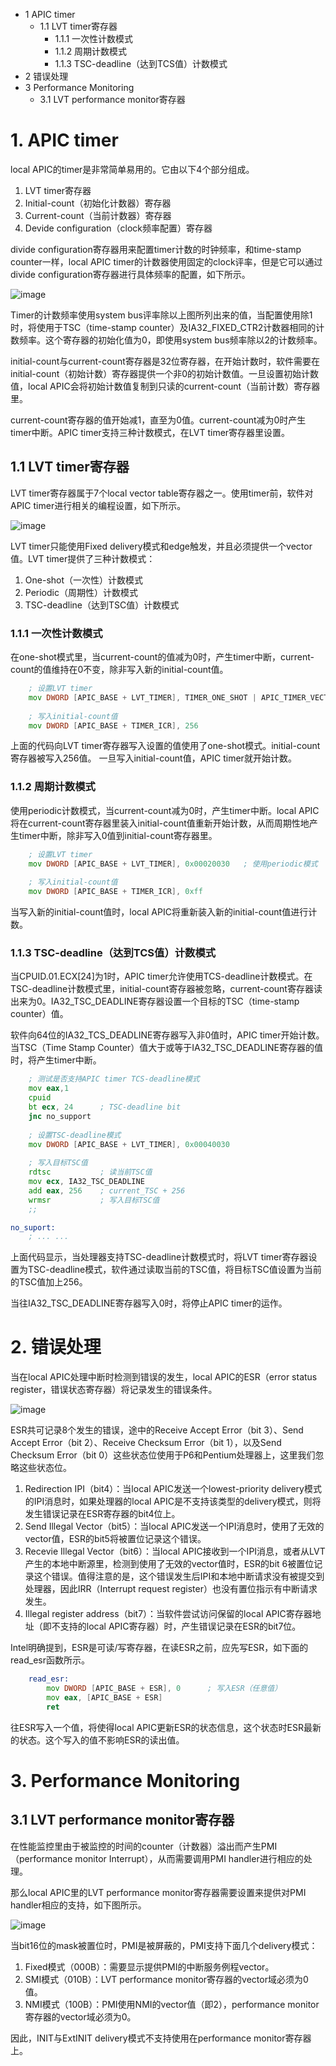 - 1 APIC timer
    - 1.1 LVT timer寄存器
        - 1.1.1 一次性计数模式
        - 1.1.2 周期计数模式
        - 1.1.3 TSC-deadline（达到TCS值）计数模式
- 2 错误处理
- 3 Performance Monitoring
    - 3.1 LVT performance monitor寄存器

# 1. APIC timer

local APIC的timer是非常简单易用的。它由以下4个部分组成。
1. LVT timer寄存器
2. Initial-count（初始化计数器）寄存器
3. Current-count（当前计数器）寄存器
4. Devide configuration（clock频率配置）寄存器

divide configuration寄存器用来配置timer计数的时钟频率，和time-stamp counter一样，local APIC timer的计数器使用固定的clock评率，但是它可以通过divide configuration寄存器进行具体频率的配置，如下所示。

![image](./images/0x22.png)

Timer的计数频率使用system bus评率除以上图所列出来的值，当配置使用除1时，将使用于TSC（time-stamp counter）及IA32\_FIXED\_CTR2计数器相同的计数频率。这个寄存器的初始化值为0，即使用system bus频率除以2的计数频率。

initial-count与current-count寄存器是32位寄存器，在开始计数时，软件需要在initial-count（初始计数）寄存器提供一个非0的初始计数值。一旦设置初始计数值，local APIC会将初始计数值复制到只读的current-count（当前计数）寄存器里。

current-count寄存器的值开始减1，直至为0值。current-count减为0时产生timer中断。APIC timer支持三种计数模式，在LVT timer寄存器里设置。

## 1.1 LVT timer寄存器

LVT timer寄存器属于7个local vector table寄存器之一。使用timer前，软件对APIC timer进行相关的编程设置，如下所示。

![image](./images/0x23.png)

LVT timer只能使用Fixed delivery模式和edge触发，并且必须提供一个vector值。LVT timer提供了三种计数模式：
1. One-shot（一次性）计数模式
2. Periodic（周期性）计数模式
3. TSC-deadline（达到TSC值）计数模式

### 1.1.1 一次性计数模式

在one-shot模式里，当current-count的值减为0时，产生timer中断，current-count的值维持在0不变，除非写入新的initial-count值。

```asm
    ; 设置LVT timer
    mov DWORD [APIC_BASE + LVT_TIMER], TIMER_ONE_SHOT | APIC_TIMER_VECTOR
    
    ; 写入initial-count值
    mov DWORD [APIC_BASE + TIMER_ICR], 256
```

上面的代码向LVT timer寄存器写入设置的值使用了one-shot模式。initial-count寄存器被写入256值。
一旦写入initial-count值，APIC timer就开始计数。

### 1.1.2 周期计数模式

使用periodic计数模式，当current-count减为0时，产生timer中断。local APIC将在current-count寄存器里装入initial-count值重新开始计数，从而周期性地产生timer中断，除非写入0值到initial-count寄存器里。

```asm
    ; 设置LVT timer
    mov DWORD [APIC_BASE + LVT_TIMER], 0x00020030   ; 使用periodic模式
    
    ; 写入initial-count值
    mov DWORD [APIC_BASE + TIMER_ICR], 0xff
```

当写入新的initial-count值时，local APIC将重新装入新的initial-count值进行计数。

### 1.1.3 TSC-deadline（达到TCS值）计数模式

当CPUID.01.ECX[24]为1时，APIC timer允许使用TCS-deadline计数模式。在TSC-deadline计数模式里，initial-count寄存器被忽略，current-count寄存器读出来为0。IA32\_TSC\_DEADLINE寄存器设置一个目标的TSC（time-stamp counter）值。

软件向64位的IA32\_TCS\_DEADLINE寄存器写入非0值时，APIC timer开始计数。当TSC（Time Stamp Counter）值大于或等于IA32\_TSC\_DEADLINE寄存器的值时，将产生timer中断。

```asm
    ; 测试是否支持APIC timer TCS-deadline模式
    mov eax,1
    cpuid
    bt ecx, 24      ; TSC-deadline bit
    jnc no_support
    
    ; 设置TSC-deadline模式
    mov DWORD [APIC_BASE + LVT_TIMER], 0x00040030
    
    ; 写入目标TSC值
    rdtsc           ; 读当前TSC值
    mov ecx, IA32_TSC_DEADLINE
    add eax, 256    ; current_TSC + 256
    wrmsr           ; 写入目标TSC值
    ;;

no_suport:
    ; ... ...
```

上面代码显示，当处理器支持TSC-deadline计数模式时，将LVT timer寄存器设置为TSC-deadline模式，软件通过读取当前的TSC值，将目标TSC值设置为当前的TSC值加上256。

当往IA32\_TSC\_DEADLINE寄存器写入0时，将停止APIC timer的运作。

# 2. 错误处理

当在local APIC处理中断时检测到错误的发生，local APIC的ESR（error status register，错误状态寄存器）将记录发生的错误条件。

![image](./images/0x24.png)

ESR共可记录8个发生的错误，途中的Receive Accept Error（bit 3）、Send Accept Error（bit 2）、Receive Checksum Error（bit 1），以及Send Checksum Error（bit 0）这些状态位使用于P6和Pentium处理器上，这里我们忽略这些状态位。

1. Redirection IPI（bit4）：当local APIC发送一个lowest-priority delivery模式的IPI消息时，如果处理器的local APIC是不支持该类型的delivery模式，则将发生错误记录在ESR寄存器的bit4位上。
2. Send Illegal Vector（bit5）：当local APIC发送一个IPI消息时，使用了无效的vector值，ESR的bit5将被置位记录这个错误。
3. Recevie Illegal Vector（bit6）：当local APIC接收到一个IPI消息，或者从LVT产生的本地中断源里，检测到使用了无效的vector值时，ESR的bit 6被置位记录这个错误。值得注意的是，这个错误发生后IPI和本地中断请求没有被提交到处理器，因此IRR（Interrupt request register）也没有置位指示有中断请求发生。
4. Illegal register address（bit7）：当软件尝试访问保留的local APIC寄存器地址（即不支持的local APIC寄存器）时，产生错误记录在ESR的bit7位。

Intel明确提到，ESR是可读/写寄存器，在读ESR之前，应先写ESR，如下面的read_esr函数所示。

```asm
    read_esr:
        mov DWORD [APIC_BASE + ESR], 0      ; 写入ESR（任意值）
        mov eax, [APIC_BASE + ESR]
        ret
```

往ESR写入一个值，将使得local APIC更新ESR的状态信息，这个状态时ESR最新的状态。这个写入的值不影响ESR的读出值。

# 3. Performance Monitoring

## 3.1 LVT performance monitor寄存器

在性能监控里由于被监控的时间的counter（计数器）溢出而产生PMI（performance monitor Interrupt），从而需要调用PMI handler进行相应的处理。

那么local APIC里的LVT performance monitor寄存器需要设置来提供对PMI handler相应的支持，如下图所示。

![image](./images/0x25.png)

当bit16位的mask被置位时，PMI是被屏蔽的，PMI支持下面几个delivery模式：
1. Fixed模式（000B）：需要显示提供PMI的中断服务例程vector。
2. SMI模式（010B）：LVT performance monitor寄存器的vector域必须为0值。
3. NMI模式（100B）：PMI使用NMI的vector值（即2），performance monitor寄存器的vector域必须为0。

因此，INIT与ExtINIT delivery模式不支持使用在performance monitor寄存器上。

